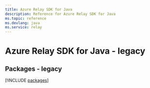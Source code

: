 ```yaml
---
title: Azure Relay SDK for Java
description: Reference for Azure Relay SDK for Java
ms.topic: reference
ms.devlang: java
ms.service: relay
---
```

# Azure Relay SDK for Java - legacy
## Packages - legacy
[!INCLUDE [packages](relay-index.md)]

